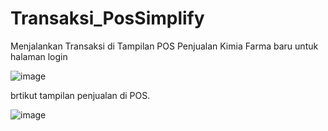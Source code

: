 # Transaksi_PosSimplify
Menjalankan Transaksi di Tampilan POS Penjualan Kimia Farma baru 
untuk halaman login 

![image](https://user-images.githubusercontent.com/93067182/212527291-8efb626b-830b-40d5-a82f-271788eb2604.png)

brtikut tampilan penjualan di POS.

![image](https://user-images.githubusercontent.com/93067182/212527261-87ac60d5-884e-449d-b9e4-48068261fc94.png)


